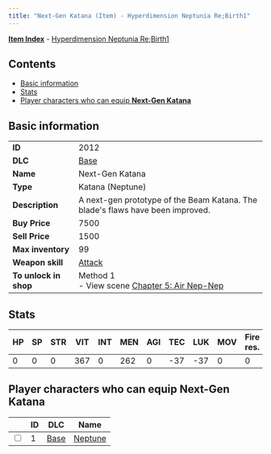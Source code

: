 ```yaml
---
title: "Next-Gen Katana (Item) - Hyperdimension Neptunia Re;Birth1"
---
```


[**Item Index**](/neptunia/rb1/item/index.html) - [Hyperdimension Neptunia Re;Birth1](/neptunia/rb1)

## Contents

- [Basic information](#basic-information)
- [Stats](#stats)
- [Player characters who can equip **Next-Gen Katana**](#player-characters-who-can-equip-next-gen-katana)

## Basic information

|   |   |
| -- | -- |
| **ID** | 2012 |
| **DLC** | [Base](/neptunia/rb1/dlc/1-base.html) |
| **Name** | Next-Gen Katana |
| **Type** | Katana (Neptune) |
| **Description** | A next-gen prototype of the Beam Katana. The blade's flaws have been improved. |
| **Buy Price** | 7500 |
| **Sell Price** | 1500 |
| **Max inventory** | 99 |
| **Weapon skill** | [Attack](/neptunia/rb1/skill/1-1-attack.html) |
| **To unlock in shop** | Method 1<br />- View scene [Chapter 5: Air Nep-Nep](/neptunia/rb1/scene/1-502-chapter-5-air-nep-nep.html) |

## Stats

| HP | SP | STR | VIT | INT | MEN | AGI | TEC | LUK | MOV | Fire res. | Ice res. | Wind res. | Lightning res. |
| -- | -- | --- | --- | --- | --- | --- | --- | --- | --- | --------- | -------- | --------- | -------------- |
| 0 | 0 | 0 | 367 | 0 | 262 | 0 | -37 | -37 | 0 | 0 | 0 | 0 | 0 |

## Player characters who can equip **Next-Gen Katana**

|    | ID | DLC | Name |
| -- | -- | --- | ---- |
| <input type="checkbox" id="rb1-player-1-1" class="trackbox" /> | 1 | [Base](/neptunia/rb1/dlc/1-base.html) | [Neptune](/neptunia/rb1/player/1-1-neptune.html) |